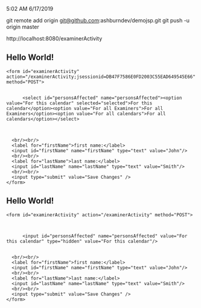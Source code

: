 5:02 AM 6/17/2019

git remote add origin git@github.com:ashburndev/demojsp.git
git push -u origin master

http://localhost:8080/examinerActivity



<html lang="en">
  <head>
    <meta charset="UTF-8">
    <title>Hello World!</title>
    <script>
      var personsAffectedListJson = '["For this calendar","For all Examiners","For all calendars"]';
      var personsAffectedMapJson = '{"For this calendar":"For this calendar","For all Examiners":"For all Examiners","For all calendars":"For all calendars"}';
      // var personsAffectedList = YAHOO.lang.JSON.parse(personsAffectedListJson);
      // var personsAffectedMap = YAHOO.lang.JSON.parse(personsAffectedMapJson);
    </script>
  </head>
  <body>
    <h2>Hello World!</h2>
    
    <form id="examinerActivity" action="/examinerActivity;jsessionid=DB47F7586E0FD2003C55EAD649545E66" method="POST">
      
        
          <select id="personsAffected" name="personsAffected"><option value="For this calendar" selected="selected">For this calendar</option><option value="For all Examiners">For all Examiners</option><option value="For all calendars">For all calendars</option></select>
        
        
      
      <br/><br/>
      <label for="firstName">first name:</label>
      <input id="firstName" name="firstName" type="text" value="John"/>
      <br/><br/>
      <label for="lastName">last name:</label>
      <input id="lastName" name="lastName" type="text" value="Smith"/>
      <br/><br/>
      <input type="submit" value="Save Changes" />
    </form>
    
  </body>
</html>




<html lang="en">
  <head>
    <meta charset="UTF-8">
    <title>Hello World!</title>
    <script>
      var personsAffectedListJson = '["For this calendar","For all Examiners","For all calendars"]';
      var personsAffectedMapJson = '{"For this calendar":"For this calendar","For all Examiners":"For all Examiners","For all calendars":"For all calendars"}';
      // var personsAffectedList = YAHOO.lang.JSON.parse(personsAffectedListJson);
      // var personsAffectedMap = YAHOO.lang.JSON.parse(personsAffectedMapJson);
    </script>
  </head>
  <body>
    <h2>Hello World!</h2>
    
    <form id="examinerActivity" action="/examinerActivity" method="POST">
      
        
        
          <input id="personsAffected" name="personsAffected" value="For this calendar" type="hidden" value="For this calendar"/>
        
      
      <br/><br/>
      <label for="firstName">first name:</label>
      <input id="firstName" name="firstName" type="text" value="John"/>
      <br/><br/>
      <label for="lastName">last name:</label>
      <input id="lastName" name="lastName" type="text" value="Smith"/>
      <br/><br/>
      <input type="submit" value="Save Changes" />
    </form>
    
  </body>
</html>





                                                                                                                                                            